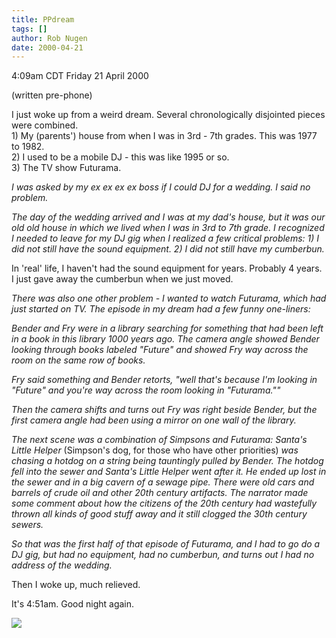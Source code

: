 ```yaml
---
title: PPdream
tags: []
author: Rob Nugen
date: 2000-04-21
---
```


<title></title>
<p class=date>4:09am CDT Friday 21 April 2000</p>
<p class=note>(written pre-phone)</p>

<p>I just woke up from a weird dream.  Several chronologically
disjointed pieces were combined.
<br>1) My (parents') house from when I was in 3rd - 7th grades.  This was 1977 to 1982. 
<br>2) I used to be a mobile DJ - this was like 1995 or so.  
<br>3) The TV show Futurama.

<em><p>I was asked by my ex ex ex ex boss if I could DJ for a wedding.  I
said no problem.

<p>The day of the wedding arrived and I was at my dad's house, but it
was our old old house in which we lived when I was in 3rd to 7th
grade.  I recognized I needed to leave for my DJ gig when I realized a
few critical problems: 1) I did not still have the sound equipment. 2)
I did not still have my cumberbun.</em>

<p>In 'real' life, I haven't had the sound equipment for years.
Probably 4 years.  I just gave away the cumberbun when we just moved.

<em><p>There was also one other problem - I wanted to watch Futurama,
which had just started on TV.  The episode in my dream had a few funny
one-liners:

<p>Bender and Fry were in a library searching for something that had
been left in a book in this library 1000 years ago.  The camera angle
showed Bender looking through books labeled "Future" and showed Fry
way across the room on the same row of books.  

<p>Fry said something and Bender retorts, "well that's because I'm
looking in "Future" and you're way across the room looking in
"Futurama.""

<p>Then the camera shifts and turns out Fry was right beside Bender,
but the first camera angle had been using a mirror on one wall of the
library.

<p>The next scene was a combination of Simpsons and Futurama: Santa's
Little Helper </em>(Simpson's dog, for those who have other
priorities)<em> was chasing a hotdog on a string being tauntingly
pulled by Bender.  The hotdog fell into the sewer and Santa's Little
Helper went after it. He ended up lost in the sewer and in a big
cavern of a sewage pipe.  There were old cars and barrels of crude oil and other 20th century artifacts. The narrator made some comment about how the citizens of the 20th century had wastefully thrown all kinds of good stuff away and it still clogged the 30th century sewers.

<p>So that was the first half of that episode of Futurama, and I had
to go do a DJ gig, but had no equipment, had no cumberbun, and turns
out I had no address of the wedding.</em>

<p>Then I woke up, much relieved.

<p>It's 4:51am.  Good night again.

<p><img src='/images/rob/wL-ROB.gif'>







